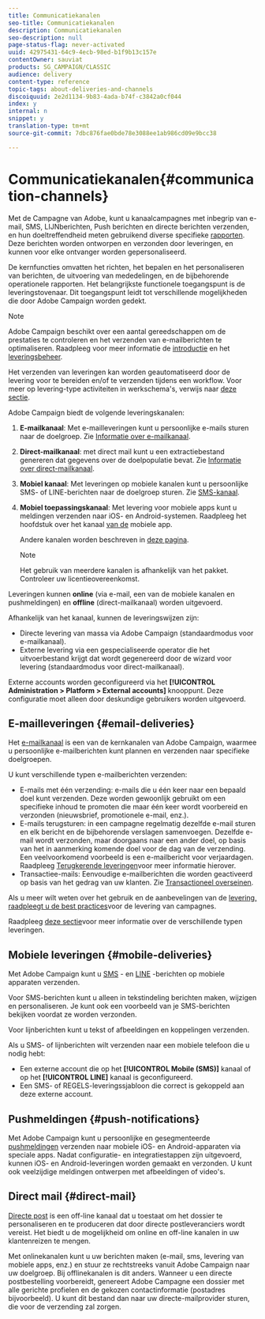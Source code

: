 ```yaml
---
title: Communicatiekanalen
seo-title: Communicatiekanalen
description: Communicatiekanalen
seo-description: null
page-status-flag: never-activated
uuid: 42975431-64c9-4ecb-98ed-b1f9b13c157e
contentOwner: sauviat
products: SG_CAMPAIGN/CLASSIC
audience: delivery
content-type: reference
topic-tags: about-deliveries-and-channels
discoiquuid: 2e2d1134-9b83-4ada-b74f-c3842a0cf044
index: y
internal: n
snippet: y
translation-type: tm+mt
source-git-commit: 7dbc876fae0bde78e3088ee1ab986cd09e9bcc38

---
```



# Communicatiekanalen{#communication-channels}

Met de Campagne van Adobe, kunt u kanaalcampagnes met inbegrip van e-mail, SMS, LIJNberichten, Push berichten en directe berichten verzenden, en hun doeltreffendheid meten gebruikend diverse specifieke [rapporten](../../reporting/using/reports-on-deliveries.md#accessing-existing-reports). Deze berichten worden ontworpen en verzonden door leveringen, en kunnen voor elke ontvanger worden gepersonaliseerd.

De kernfuncties omvatten het richten, het bepalen en het personaliseren van berichten, de uitvoering van mededelingen, en de bijbehorende operationele rapporten. Het belangrijkste functionele toegangspunt is de leveringstovenaar. Dit toegangspunt leidt tot verschillende mogelijkheden die door Adobe Campaign worden gedekt.

>[!NOTE]
>
>Adobe Campaign beschikt over een aantal gereedschappen om de prestaties te controleren en het verzenden van e-mailberichten te optimaliseren. Raadpleeg voor meer informatie de [introductie](https://docs.campaign.adobe.com/doc/AC/getting_started/EN/deliverability.html) en het [leveringsbeheer](../../delivery/using/about-deliverability.md).

Het verzenden van leveringen kan worden geautomatiseerd door de levering voor te bereiden en/of te verzenden tijdens een workflow. Voor meer op levering-type activiteiten in werkschema&#39;s, verwijs naar [deze sectie](../../workflow/using/about-action-activities.md).

Adobe Campaign biedt de volgende leveringskanalen:

1. **E-mailkanaal**: Met e-mailleveringen kunt u persoonlijke e-mails sturen naar de doelgroep. Zie [Informatie over e-mailkanaal](../../delivery/using/about-email-channel.md).
1. **Direct-mailkanaal**: met direct mail kunt u een extractiebestand genereren dat gegevens over de doelpopulatie bevat. Zie [Informatie over direct-mailkanaal](../../delivery/using/about-direct-mail-channel.md).
1. **Mobiel kanaal**: Met leveringen op mobiele kanalen kunt u persoonlijke SMS- of LINE-berichten naar de doelgroep sturen. Zie [SMS-kanaal](../../delivery/using/sms-channel.md).
1. **Mobiel toepassingskanaal**: Met levering voor mobiele apps kunt u meldingen verzenden naar iOS- en Android-systemen. Raadpleeg het hoofdstuk over het kanaal [van de](../../delivery/using/about-mobile-app-channel.md) mobiele app.

   Andere kanalen worden beschreven in [deze pagina](../../delivery/using/other-channels.md).

   >[!NOTE]
   >
   >Het gebruik van meerdere kanalen is afhankelijk van het pakket. Controleer uw licentieovereenkomst.

Leveringen kunnen **online** (via e-mail, een van de mobiele kanalen en pushmeldingen) en **offline** (direct-mailkanaal) worden uitgevoerd.

Afhankelijk van het kanaal, kunnen de leveringswijzen zijn:

* Directe levering van massa via Adobe Campaign (standaardmodus voor e-mailkanaal).
* Externe levering via een gespecialiseerde operator die het uitvoerbestand krijgt dat wordt gegenereerd door de wizard voor levering (standaardmodus voor direct-mailkanaal).

Externe accounts worden geconfigureerd via het **[!UICONTROL Administration > Platform > External accounts]** knooppunt. Deze configuratie moet alleen door deskundige gebruikers worden uitgevoerd.

## E-mailleveringen {#email-deliveries}

Het [e-mailkanaal](../../delivery/using/about-email-channel.md) is een van de kernkanalen van Adobe Campaign, waarmee u persoonlijke e-mailberichten kunt plannen en verzenden naar specifieke doelgroepen.

U kunt verschillende typen e-mailberichten verzenden:

* E-mails met één verzending: e-mails die u één keer naar een bepaald doel kunt verzenden. Deze worden gewoonlijk gebruikt om een specifieke inhoud te promoten die maar één keer wordt voorbereid en verzonden (nieuwsbrief, promotionele e-mail, enz.).
* E-mails terugsturen: in een campagne regelmatig dezelfde e-mail sturen en elk bericht en de bijbehorende verslagen samenvoegen. Dezelfde e-mail wordt verzonden, maar doorgaans naar een ander doel, op basis van het in aanmerking komende doel voor de dag van de verzending. Een veelvoorkomend voorbeeld is een e-mailbericht voor verjaardagen. Raadpleeg [Terugkerende leveringen](../../workflow/using/recurring-delivery.md)voor meer informatie hierover.
* Transactiee-mails: Eenvoudige e-mailberichten die worden geactiveerd op basis van het gedrag van uw klanten. Zie [Transactioneel overseinen](../../message-center/using/about-transactional-messaging.md).

Als u meer wilt weten over het gebruik en de aanbevelingen van de [levering, raadpleegt u de best practices](https://docs.campaign.adobe.com/doc/AC/getting_started/EN/deliveryBestPractices.html)voor de levering van campagnes.

Raadpleeg [deze sectie](../../delivery/using/types-of-deliveries.md)voor meer informatie over de verschillende typen leveringen.

## Mobiele leveringen {#mobile-deliveries}

Met Adobe Campaign kunt u [SMS](../../delivery/using/sms-channel.md) - en [LINE](../../delivery/using/line-channel.md) -berichten op mobiele apparaten verzenden.

Voor SMS-berichten kunt u alleen in tekstindeling berichten maken, wijzigen en personaliseren. Je kunt ook een voorbeeld van je SMS-berichten bekijken voordat ze worden verzonden.

Voor lijnberichten kunt u tekst of afbeeldingen en koppelingen verzenden.

Als u SMS- of lijnberichten wilt verzenden naar een mobiele telefoon die u nodig hebt:

* Een externe account die op het **[!UICONTROL Mobile (SMS)]** kanaal of op het **[!UICONTROL LINE]** kanaal is geconfigureerd.
* Een SMS- of REGELS-leveringssjabloon die correct is gekoppeld aan deze externe account.

## Pushmeldingen {#push-notifications}

Met Adobe Campaign kunt u persoonlijke en gesegmenteerde [pushmeldingen](../../delivery/using/about-mobile-app-channel.md) verzenden naar mobiele iOS- en Android-apparaten via speciale apps. Nadat configuratie- en integratiestappen zijn uitgevoerd, kunnen iOS- en Android-leveringen worden gemaakt en verzonden. U kunt ook veelzijdige meldingen ontwerpen met afbeeldingen of video&#39;s.

## Direct mail {#direct-mail}

[Directe post](../../delivery/using/about-direct-mail-channel.md) is een off-line kanaal dat u toestaat om het dossier te personaliseren en te produceren dat door directe postleveranciers wordt vereist. Het biedt u de mogelijkheid om online en off-line kanalen in uw klantenreizen te mengen.

Met onlinekanalen kunt u uw berichten maken (e-mail, sms, levering van mobiele apps, enz.) en stuur ze rechtstreeks vanuit Adobe Campaign naar uw doelgroep. Bij offlinekanalen is dit anders. Wanneer u een directe postbestelling voorbereidt, genereert Adobe Campagne een dossier met alle gerichte profielen en de gekozen contactinformatie (postadres bijvoorbeeld). U kunt dit bestand dan naar uw directe-mailprovider sturen, die voor de verzending zal zorgen.
